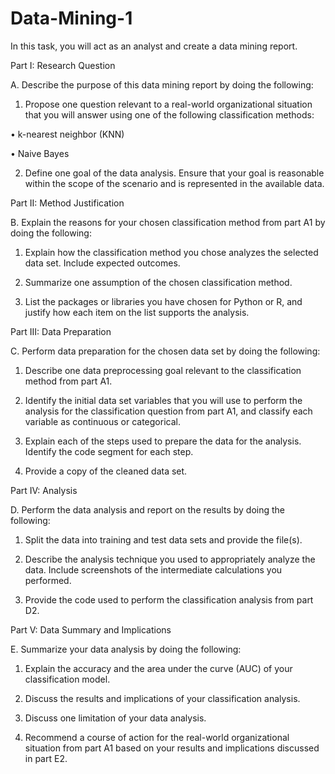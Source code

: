 # Data-Mining-1

In this task, you will act as an analyst and create a data mining report.

Part I: Research Question

A.  Describe the purpose of this data mining report by doing the following:

1.  Propose one question relevant to a real-world organizational situation that you will answer using one of the following classification methods:

•  k-nearest neighbor (KNN)

•  Naive Bayes

2.  Define one goal of the data analysis. Ensure that your goal is reasonable within the scope of the scenario and is represented in the available data.
 

Part II: Method Justification

B.  Explain the reasons for your chosen classification method from part A1 by doing the following:

1.  Explain how the classification method you chose analyzes the selected data set. Include expected outcomes.

2.  Summarize one assumption of the chosen classification method.

3.  List the packages or libraries you have chosen for Python or R, and justify how each item on the list supports the analysis.
 

Part III: Data Preparation

C.  Perform data preparation for the chosen data set by doing the following:

1.  Describe one data preprocessing goal relevant to the classification method from part A1.

2.  Identify the initial data set variables that you will use to perform the analysis for the classification question from part A1, and classify each variable as continuous or categorical.

3.  Explain each of the steps used to prepare the data for the analysis. Identify the code segment for each step.

4.  Provide a copy of the cleaned data set.
 

Part IV: Analysis

D.  Perform the data analysis and report on the results by doing the following:

1.  Split the data into training and test data sets and provide the file(s).

2.  Describe the analysis technique you used to appropriately analyze the data. Include screenshots of the intermediate calculations you performed.

3.  Provide the code used to perform the classification analysis from part D2.
 

Part V: Data Summary and Implications

E.  Summarize your data analysis by doing the following:

1.  Explain the accuracy and the area under the curve (AUC) of your classification model.

2.  Discuss the results and implications of your classification analysis.

3.  Discuss one limitation of your data analysis.

4.  Recommend a course of action for the real-world organizational situation from part A1 based on your results and implications discussed in part E2.
